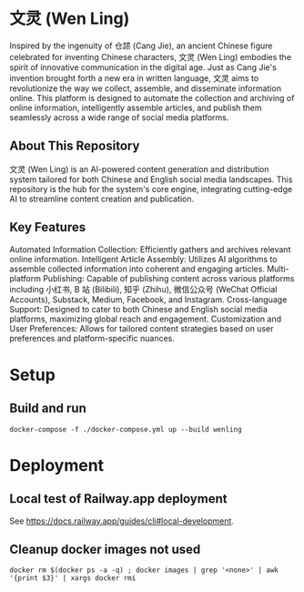 # 文灵 (Wen Ling)

Inspired by the ingenuity of 仓颉 (Cang Jie), an ancient Chinese figure celebrated for inventing Chinese characters, 文灵 (Wen Ling) embodies the spirit of innovative communication in the digital age. Just as Cang Jie's invention brought forth a new era in written language, 文灵 aims to revolutionize the way we collect, assemble, and disseminate information online. This platform is designed to automate the collection and archiving of online information, intelligently assemble articles, and publish them seamlessly across a wide range of social media platforms.

## About This Repository

文灵 (Wen Ling) is an AI-powered content generation and distribution system tailored for both Chinese and English social media landscapes. This repository is the hub for the system's core engine, integrating cutting-edge AI to streamline content creation and publication.

## Key Features

Automated Information Collection: Efficiently gathers and archives relevant online information.
Intelligent Article Assembly: Utilizes AI algorithms to assemble collected information into coherent and engaging articles.
Multi-platform Publishing: Capable of publishing content across various platforms including 小红书, B 站 (Bilibili), 知乎 (Zhihu), 微信公众号 (WeChat Official Accounts), Substack, Medium, Facebook, and Instagram.
Cross-language Support: Designed to cater to both Chinese and English social media platforms, maximizing global reach and engagement.
Customization and User Preferences: Allows for tailored content strategies based on user preferences and platform-specific nuances.

# Setup
## Build and run
```
docker-compose -f ./docker-compose.yml up --build wenling
```

# Deployment
## Local test of Railway.app deployment
See https://docs.railway.app/guides/cli#local-development.

## Cleanup docker images not used
```
docker rm $(docker ps -a -q) ; docker images | grep '<none>' | awk '{print $3}' | xargs docker rmi
```